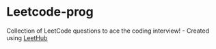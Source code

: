 # Leetcode-prog
Collection of LeetCode questions to ace the coding interview! - Created using [LeetHub](https://github.com/QasimWani/LeetHub)
